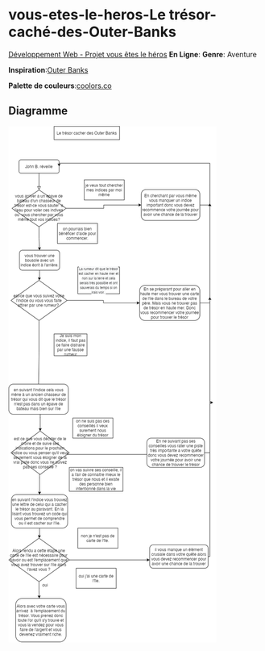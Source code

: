 # vous-etes-le-heros-Le trésor-caché-des-Outer-Banks
[Développement Web - Projet vous êtes le héros](https://smnarnold.com/projets/vous-etes-le-heros)
**En Ligne**:
**Genre**: Aventure

**Inspiration**:[Outer Banks](https://www.imdb.com/title/tt10293938/)

**Palette de couleurs**:[coolors.co](https://coolors.co/c5d08a-ffe8d1-b7a48b-90d4e0-a17c68)

## Diagramme

![Diagramme](https://github.com/FlorenceL453/vous-etes-le-heros-live-die-repeat/blob/main/assets/img/vous_etes_le_heros_2%2C3version.png)

 
